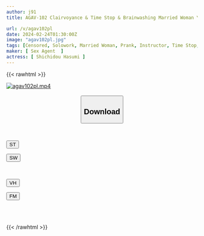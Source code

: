 ```yaml
---
author: j91
title: AGAV-102 Clairvoyance & Time Stop & Brainwashing Married Woman Yoga Instructor Renmi Shichido's Voluptuous Body Was Played With With Erotic Magic Items

url: /v/agav102pl
date: 2024-02-24T01:30:00Z
image: "agav102pl.jpg"
tags: [Censored, Solowork, Married Woman, Prank, Instructor, Time Stop, Yoga	]
maker: [ Sex Agent  ]
actress: [ Shichidou Hasumi ]
---
```



{{< rawhtml >}}

<div class="video" data-videoid="xqO9xm6yLbsoOP">
    <a href="javascript:;">
        <img src="/v/agav102pl/agav102pl.jpg" width="WIDTH" height="HEIGHT" alt="agav102pl.mp4" loading="lazy">
    </a>
</div>

<script type="text/javascript" src="https://j91.asia/asset/on-demand-st.js"></script>

<br>
  <link rel="stylesheet" href="https://j91.asia/asset/bs5.css">
  
  <center>
  <button class="btn btn-primary" type="button" data-bs-toggle="collapse" data-bs-target=".multi-collapse" aria-expanded="false" aria-controls="multiCollapseExample1 multiCollapseExample2"><h2>Download</h2></button></center>
</p>
<div class="row">
  <div class="col">
    <div class="collapse multi-collapse" id="multiCollapseExample1">
      <div class="card card-body">
	      	      <br>
<div class="buttons">  
<p><a href="https://streamtape.to/v/xqO9xm6yLbsoOP" target="_blank"><button class="btn-hover color-3"><i class="fa fa-download"></i> ST</button></a></p>
<p><a href="https://cdnwish.com/66o1z9ca2idr" target="_blank"><button class="btn-hover color-2"><i class="fa fa-download"></i> SW</button></a></p></div>
    </div>
  </div>
</div>
  <div class="col">
    <div class="collapse multi-collapse" id="multiCollapseExample2">
      <div class="card card-body">
	      <br>
<div class="buttons">
<p><a href="javascript:;"><button class="btn-hover color-9"><i class="fa fa-download"></i> VH</button></a></p>
<p><a href="javascript:;"><button class="btn-hover color-8"><i class="fa fa-download"></i> FM</button></a></p></div>
<br><br>
      </div>
    </div>
  </div>
</div>

{{< /rawhtml >}}